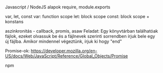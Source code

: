 Javascript / NodeJS alapok
require, module.exports

var, let, const
var: function scope
let: block scope
const: block scope + konstans

aszinkronitás - callback, promis, asaw
Feladat:
Egy könyvtárban találhatóak fájlok, ezeket olvassuk be és a fájlnevek szerinti sorrendben írjuk bele egy új fájlba. Amikor mindennel végeztünk, írjuk ki hogy "end"

Promise-ok:
https://developer.mozilla.org/en-US/docs/Web/JavaScript/Reference/Global_Objects/Promise

npm